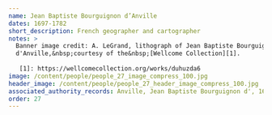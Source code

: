```yaml
---
name: Jean Baptiste Bourguignon d’Anville
dates: 1697-1782
short_description: French geographer and cartographer
notes: > 
  Banner image credit: A. LeGrand, lithograph of Jean Baptiste Bourguignon
  d'Anville,&nbsp;courtesy of the&nbsp;[Wellcome Collection][1].
  
   [1]: https://wellcomecollection.org/works/duhuzda6
image: /content/people/people_27_image_compress_100.jpg
header_image: /content/people/people_27_header_image_compress_100.jpg
associated_authority_records: Anville, Jean Baptiste Bourguignon d', 1697-1782
order: 27
---
```

